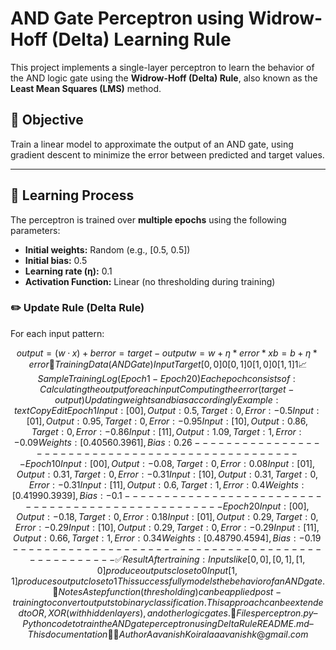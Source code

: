 # AND Gate Perceptron using Widrow-Hoff (Delta) Learning Rule

This project implements a single-layer perceptron to learn the behavior of the AND logic gate using the **Widrow-Hoff (Delta) Rule**, also known as the **Least Mean Squares (LMS)** method.

## 📌 Objective

Train a linear model to approximate the output of an AND gate, using gradient descent to minimize the error between predicted and target values.

---

## 🧠 Learning Process

The perceptron is trained over **multiple epochs** using the following parameters:

- **Initial weights:** Random (e.g., [0.5, 0.5])
- **Initial bias:** 0.5
- **Learning rate (η):** 0.1
- **Activation Function:** Linear (no thresholding during training)

### ✏️ Update Rule (Delta Rule)

For each input pattern:

```math
output = (w · x) + b  
error = target - output  
w = w + η * error * x  
b = b + η * error
🧪 Training Data (AND Gate)
Input	Target
[0, 0]	0
[0, 1]	0
[1, 0]	0
[1, 1]	1
📈 Sample Training Log (Epoch 1 - Epoch 20)
Each epoch consists of:

Calculating the output for each input

Computing the error (target - output)

Updating weights and bias accordingly

Example:

text
Copy
Edit
Epoch 1
 Input: [0 0], Output: 0.5, Target: 0, Error: -0.5
 Input: [0 1], Output: 0.95, Target: 0, Error: -0.95
 Input: [1 0], Output: 0.86, Target: 0, Error: -0.86
 Input: [1 1], Output: 1.09, Target: 1, Error: -0.09
 Weights: [0.4056 0.3961], Bias: 0.26
--------------------------------------------------
Epoch 10
 Input: [0 0], Output: -0.08, Target: 0, Error: 0.08
 Input: [0 1], Output: 0.31, Target: 0, Error: -0.31
 Input: [1 0], Output: 0.31, Target: 0, Error: -0.31
 Input: [1 1], Output: 0.6, Target: 1, Error: 0.4
 Weights: [0.4199 0.3939], Bias: -0.1
--------------------------------------------------
Epoch 20
 Input: [0 0], Output: -0.18, Target: 0, Error: 0.18
 Input: [0 1], Output: 0.29, Target: 0, Error: -0.29
 Input: [1 0], Output: 0.29, Target: 0, Error: -0.29
 Input: [1 1], Output: 0.66, Target: 1, Error: 0.34
 Weights: [0.4879 0.4594], Bias: -0.19
--------------------------------------------------
✅ Result
After training:

Inputs like [0, 0], [0, 1], [1, 0] produce outputs close to 0

Input [1, 1] produces output close to 1

This successfully models the behavior of an AND gate.

📎 Notes
A step function (thresholding) can be applied post-training to convert outputs to binary classification.

This approach can be extended to OR, XOR (with hidden layers), and other logic gates.

📁 Files
perceptron.py – Python code to train the AND gate perceptron using Delta Rule

README.md – This documentation

👨‍💻 Author
Aavanish Koirala
aavanishk@gmail.com










